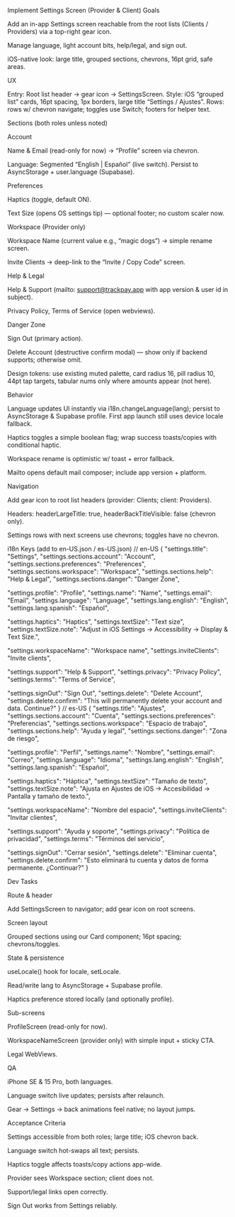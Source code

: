 Implement Settings Screen (Provider & Client)
Goals

Add an in-app Settings screen reachable from the root lists (Clients / Providers) via a top-right gear icon.

Manage language, light account bits, help/legal, and sign out.

iOS-native look: large title, grouped sections, chevrons, 16pt grid, safe areas.

UX

Entry: Root list header → gear icon → SettingsScreen.
Style: iOS “grouped list” cards, 16pt spacing, 1px borders, large title “Settings / Ajustes”.
Rows: rows w/ chevron navigate; toggles use Switch; footers for helper text.

Sections (both roles unless noted)

Account

Name & Email (read-only for now) → “Profile” screen via chevron.

Language: Segmented “English | Español” (live switch). Persist to AsyncStorage + user.language (Supabase).

Preferences

Haptics (toggle, default ON).

Text Size (opens OS settings tip) — optional footer; no custom scaler now.

Workspace (Provider only)

Workspace Name (current value e.g., “magic dogs”) → simple rename screen.

Invite Clients → deep-link to the “Invite / Copy Code” screen.

Help & Legal

Help & Support (mailto: support@trackpay.app
 with app version & user id in subject).

Privacy Policy, Terms of Service (open webviews).

Danger Zone

Sign Out (primary action).

Delete Account (destructive confirm modal) — show only if backend supports; otherwise omit.

Design tokens: use existing muted palette, card radius 16, pill radius 10, 44pt tap targets, tabular nums only where amounts appear (not here).

Behavior

Language updates UI instantly via i18n.changeLanguage(lang); persist to AsyncStorage & Supabase profile. First app launch still uses device locale fallback.

Haptics toggles a simple boolean flag; wrap success toasts/copies with conditional haptic.

Workspace rename is optimistic w/ toast + error fallback.

Mailto opens default mail composer; include app version + platform.

Navigation

Add gear icon to root list headers (provider: Clients; client: Providers).

Headers: headerLargeTitle: true, headerBackTitleVisible: false (chevron only).

Settings rows with next screens use chevrons; toggles have no chevron.

i18n Keys (add to en-US.json / es-US.json)
// en-US
{
  "settings.title": "Settings",
  "settings.sections.account": "Account",
  "settings.sections.preferences": "Preferences",
  "settings.sections.workspace": "Workspace",
  "settings.sections.help": "Help & Legal",
  "settings.sections.danger": "Danger Zone",

  "settings.profile": "Profile",
  "settings.name": "Name",
  "settings.email": "Email",
  "settings.language": "Language",
  "settings.lang.english": "English",
  "settings.lang.spanish": "Español",

  "settings.haptics": "Haptics",
  "settings.textSize": "Text size",
  "settings.textSize.note": "Adjust in iOS Settings → Accessibility → Display & Text Size.",

  "settings.workspaceName": "Workspace name",
  "settings.inviteClients": "Invite clients",

  "settings.support": "Help & Support",
  "settings.privacy": "Privacy Policy",
  "settings.terms": "Terms of Service",

  "settings.signOut": "Sign Out",
  "settings.delete": "Delete Account",
  "settings.delete.confirm": "This will permanently delete your account and data. Continue?"
}
// es-US
{
  "settings.title": "Ajustes",
  "settings.sections.account": "Cuenta",
  "settings.sections.preferences": "Preferencias",
  "settings.sections.workspace": "Espacio de trabajo",
  "settings.sections.help": "Ayuda y legal",
  "settings.sections.danger": "Zona de riesgo",

  "settings.profile": "Perfil",
  "settings.name": "Nombre",
  "settings.email": "Correo",
  "settings.language": "Idioma",
  "settings.lang.english": "English",
  "settings.lang.spanish": "Español",

  "settings.haptics": "Háptica",
  "settings.textSize": "Tamaño de texto",
  "settings.textSize.note": "Ajusta en Ajustes de iOS → Accesibilidad → Pantalla y tamaño de texto.",

  "settings.workspaceName": "Nombre del espacio",
  "settings.inviteClients": "Invitar clientes",

  "settings.support": "Ayuda y soporte",
  "settings.privacy": "Política de privacidad",
  "settings.terms": "Términos del servicio",

  "settings.signOut": "Cerrar sesión",
  "settings.delete": "Eliminar cuenta",
  "settings.delete.confirm": "Esto eliminará tu cuenta y datos de forma permanente. ¿Continuar?"
}

Dev Tasks

Route & header

Add SettingsScreen to navigator; add gear icon on root screens.

Screen layout

Grouped sections using our Card component; 16pt spacing; chevrons/toggles.

State & persistence

useLocale() hook for locale, setLocale.

Read/write lang to AsyncStorage + Supabase profile.

Haptics preference stored locally (and optionally profile).

Sub-screens

ProfileScreen (read-only for now).

WorkspaceNameScreen (provider only) with simple input + sticky CTA.

Legal WebViews.

QA

iPhone SE & 15 Pro, both languages.

Language switch live updates; persists after relaunch.

Gear → Settings → back animations feel native; no layout jumps.

Acceptance Criteria

Settings accessible from both roles; large title; iOS chevron back.

Language switch hot-swaps all text; persists.

Haptics toggle affects toasts/copy actions app-wide.

Provider sees Workspace section; client does not.

Support/legal links open correctly.

Sign Out works from Settings reliably.